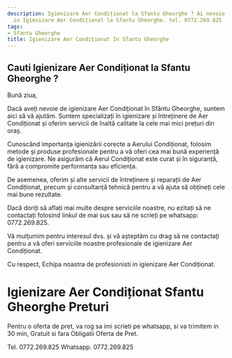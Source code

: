 ```yaml
---
description: Igienizare Aer Condiționat la Sfantu Gheorghe ? Ai nevoie de un profesionist
  in Igienizare Aer Condiționat la Sfantu Gheorghe. tel. 0772.269.825
tags:
- Sfantu Gheorghe
title: Igienizare Aer Condiționat In Sfantu Gheorghe
---
```



## Cauti Igienizare Aer Condiționat la Sfantu Gheorghe ?

Bună ziua,

Dacă aveți nevoie de igienizare Aer Condiționat în Sfântu Gheorghe, suntem aici să vă ajutăm. Suntem specializați în igienizare și întreținere de Aer Condiționat și oferim servicii de înaltă calitate la cele mai mici prețuri din oraș.

Cunoscând importanța igienizării corecte a Aerului Condiționat, folosim metode și produse profesionale pentru a vă oferi cea mai bună experiență de igienizare. Ne asigurăm că Aerul Condiționat este curat și în siguranță, fără a compromite performanța sau eficiența.

De asemenea, oferim și alte servicii de întreținere și reparații de Aer Condiționat, precum și consultanță tehnică pentru a vă ajuta să obțineți cele mai bune rezultate.

Dacă doriți să aflați mai multe despre serviciile noastre, nu ezitați să ne contactați folosind linkul de mai sus sau să ne scrieți pe whatsapp: 0772.269.825.

Vă mulțumim pentru interesul dvs. și vă așteptăm cu drag să ne contactați pentru a vă oferi serviciile noastre profesionale de igienizare Aer Condiționat. 

Cu respect,
Echipa noastra de profesionisti in igienizare Aer Condiționat.

# Igienizare Aer Condiționat Sfantu Gheorghe Preturi
Pentru o oferta de pret, va rog sa imi scrieti pe whatsapp, si va trimitem in 30 min, Gratuit si fara Obligatii Oferta de Pret.

Tel. 0772.269.825
Whatsapp. 0772.269.825